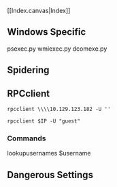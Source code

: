 [[Index.canvas|Index]]

## Windows Specific
psexec.py
wmiexec.py
dcomexe.py
## Spidering

## RPCclient

```
rpcclient \\\\10.129.123.182 -U ''
```

```
rpcclient $IP -U "guest"
```

### Commands
lookupusernames $username

## Dangerous Settings


